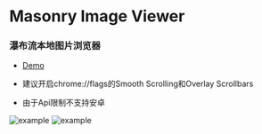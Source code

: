 # Masonry Image Viewer
###  瀑布流本地图片浏览器

- [Demo]([https://wlm3201.github.io/Masonry_Image_Viewer](https://diandianti.github.io/Masonry_Image_Viewer/))

- 建议开启chrome://flags的Smooth Scrolling和Overlay Scrollbars

- 由于Api限制不支持安卓

![example](./example1.png)
![example](./example2.png)
